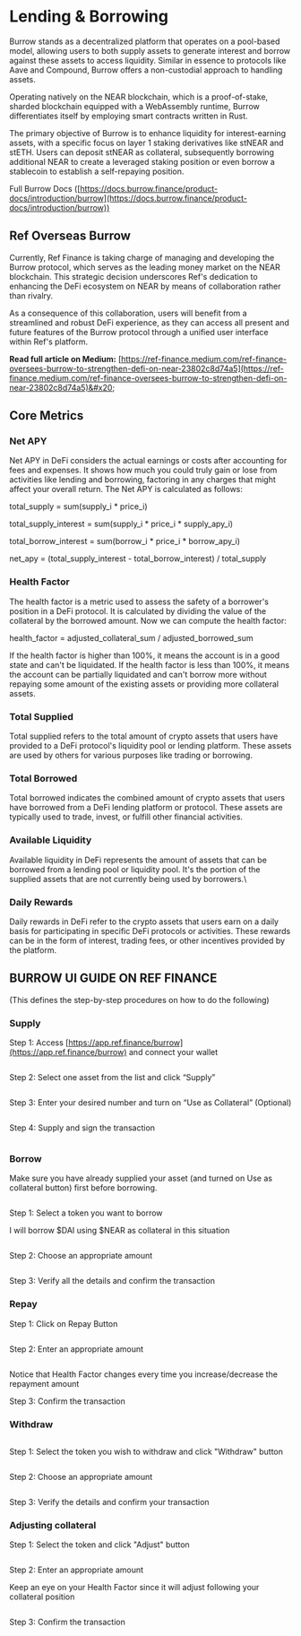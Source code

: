 # Lending & Borrowing

Burrow stands as a decentralized platform that operates on a pool-based model, allowing users to both supply assets to generate interest and borrow against these assets to access liquidity. Similar in essence to protocols like Aave and Compound, Burrow offers a non-custodial approach to handling assets.

Operating natively on the NEAR blockchain, which is a proof-of-stake, sharded blockchain equipped with a WebAssembly runtime, Burrow differentiates itself by employing smart contracts written in Rust.

The primary objective of Burrow is to enhance liquidity for interest-earning assets, with a specific focus on layer 1 staking derivatives like stNEAR and stETH. Users can deposit stNEAR as collateral, subsequently borrowing additional NEAR to create a leveraged staking position or even borrow a stablecoin to establish a self-repaying position.

Full Burrow Docs ([https://docs.burrow.finance/product-docs/introduction/burrow](https://docs.burrow.finance/product-docs/introduction/burrow))

## Ref Overseas Burrow

Currently, Ref Finance is taking charge of managing and developing the Burrow protocol, which serves as the leading money market on the NEAR blockchain. This strategic decision underscores Ref's dedication to enhancing the DeFi ecosystem on NEAR by means of collaboration rather than rivalry.

As a consequence of this collaboration, users will benefit from a streamlined and robust DeFi experience, as they can access all present and future features of the Burrow protocol through a unified user interface within Ref's platform.

**Read full article on Medium:** [https://ref-finance.medium.com/ref-finance-oversees-burrow-to-strengthen-defi-on-near-23802c8d74a5](https://ref-finance.medium.com/ref-finance-oversees-burrow-to-strengthen-defi-on-near-23802c8d74a5)&#x20;

## Core Metrics

### Net APY

Net APY in DeFi considers the actual earnings or costs after accounting for fees and expenses. It shows how much you could truly gain or lose from activities like lending and borrowing, factoring in any charges that might affect your overall return. The Net APY is calculated as follows:

total\_supply = sum(supply\_i \* price\_i)

total\_supply\_interest = sum(supply\_i \* price\_i \* supply\_apy\_i)&#x20;

total\_borrow\_interest = sum(borrow\_i \* price\_i \* borrow\_apy\_i)&#x20;

net\_apy = (total\_supply\_interest - total\_borrow\_interest) / total\_supply

### Health Factor

The health factor is a metric used to assess the safety of a borrower's position in a DeFi protocol. It is calculated by dividing the value of the collateral by the borrowed amount. Now we can compute the health factor:

health\_factor = adjusted\_collateral\_sum / adjusted\_borrowed\_sum

If the health factor is higher than 100%, it means the account is in a good state and can't be liquidated. If the health factor is less than 100%, it means the account can be partially liquidated and can't borrow more without repaying some amount of the existing assets or providing more collateral assets.

### Total Supplied

Total supplied refers to the total amount of crypto assets that users have provided to a DeFi protocol's liquidity pool or lending platform. These assets are used by others for various purposes like trading or borrowing.

### Total Borrowed

Total borrowed indicates the combined amount of crypto assets that users have borrowed from a DeFi lending platform or protocol. These assets are typically used to trade, invest, or fulfill other financial activities.

### Available Liquidity

Available liquidity in DeFi represents the amount of assets that can be borrowed from a lending pool or liquidity pool. It's the portion of the supplied assets that are not currently being used by borrowers.\


### Daily Rewards

Daily rewards in DeFi refer to the crypto assets that users earn on a daily basis for participating in specific DeFi protocols or activities. These rewards can be in the form of interest, trading fees, or other incentives provided by the platform.

## BURROW UI GUIDE ON REF FINANCE

(This defines the step-by-step procedures on how to do the following)

### Supply

Step 1: Access [https://app.ref.finance/burrow](https://app.ref.finance/burrow) and connect your wallet

<figure><img src="../../.gitbook/assets/Screenshot 2023-08-28 at 01.24.26.png" alt=""><figcaption></figcaption></figure>

Step 2: Select one asset from the list and click “Supply”

<figure><img src="../../.gitbook/assets/Screenshot 2023-08-10 at 00.53.19.png" alt=""><figcaption></figcaption></figure>

Step 3: Enter your desired number and turn on “Use as Collateral” (Optional)

<figure><img src="../../.gitbook/assets/Screenshot 2023-08-28 at 01.28.19 (1).png" alt=""><figcaption></figcaption></figure>

Step 4: Supply and sign the transaction

<figure><img src="../../.gitbook/assets/Screenshot 2023-08-10 at 15.16.53.png" alt=""><figcaption></figcaption></figure>

### Borrow

Make sure you have already supplied your asset (and turned on Use as collateral button) first before borrowing.

<figure><img src="../../.gitbook/assets/Screenshot 2023-08-28 at 13.45.53.png" alt=""><figcaption></figcaption></figure>

Step 1: Select a token you want to borrow

I will borrow $DAI using $NEAR as collateral in this situation

<figure><img src="../../.gitbook/assets/Screenshot 2023-08-28 at 13.47.33.png" alt=""><figcaption></figcaption></figure>

Step 2: Choose an appropriate amount

<figure><img src="../../.gitbook/assets/Screenshot 2023-08-28 at 13.50.06.png" alt=""><figcaption></figcaption></figure>

Step 3: Verify all the details and confirm the transaction

### Repay

Step 1: Click on Repay Button

<figure><img src="../../.gitbook/assets/image (2) (1) (1).png" alt=""><figcaption></figcaption></figure>

Step 2: Enter an appropriate amount&#x20;

<figure><img src="../../.gitbook/assets/Screenshot 2023-08-28 at 13.59.22.png" alt=""><figcaption></figcaption></figure>

Notice that Health Factor changes every time you increase/decrease the repayment amount

Step 3: Confirm the transaction

### Withdraw

<figure><img src="../../.gitbook/assets/Screenshot 2023-08-28 at 14.07.48.png" alt=""><figcaption></figcaption></figure>

Step 1: Select the token you wish to withdraw and click "Withdraw" button

<figure><img src="../../.gitbook/assets/Screenshot 2023-08-28 at 14.13.20.png" alt=""><figcaption></figcaption></figure>

Step 2:  Choose an appropriate amount

<figure><img src="../../.gitbook/assets/image (1) (1) (1) (1) (1).png" alt=""><figcaption></figcaption></figure>

Step 3: Verify the details and confirm your transaction

### Adjusting collateral

Step 1: Select the token and click "Adjust" button

<figure><img src="../../.gitbook/assets/Screenshot 2023-08-28 at 14.13.20.png" alt=""><figcaption></figcaption></figure>

Step 2: Enter an appropriate amount&#x20;

Keep an eye on your Health Factor since it will adjust following your collateral position

<figure><img src="../../.gitbook/assets/Screenshot 2023-08-28 at 14.35.05.png" alt=""><figcaption></figcaption></figure>

Step 3: Confirm the transaction
